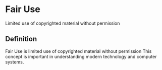 # Fair Use

Limited use of copyrighted material without permission

## Definition
Fair Use is limited use of copyrighted material without permission This concept is important in understanding modern technology and computer systems.
